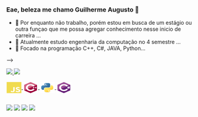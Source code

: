 ### Eae, beleza me chamo Guilherme Augusto 👋



- 🔭 Por enquanto não trabalho, porém estou em busca de um estágio ou outra funçao que me possa agregar conhecimento nesse inicio de carreira  ...
- 🌱 Atualmente estudo engenharia da computação no 4 semestre ...
- 👀 Focado na programação C++, C#, JAVA, Python...


-->

 <div>
  <a href="https://github.com/guilhermeolvr">
  <img height="180em" src="https://github-readme-stats.vercel.app/api?username=guilhermeolvr&show_icons=true&theme=dracula&include_all_commits=true&count_private=true"/>   
  <img height="180em" src="https://github-readme-stats.vercel.app/api/top-langs/?username=guilhermeolvr&layout=compact&langs_count=7&theme=dracula"/>
</div>

<div style="display: inline_block"><br>
  <img align="center" alt="Rafa-Js" height="30" width="40" src="https://raw.githubusercontent.com/devicons/devicon/master/icons/javascript/javascript-plain.svg">
  <img align="center" alt="Rafa-Cplusplus" height="30" width="40" src="https://raw.githubusercontent.com/devicons/devicon/master/icons/cplusplus/cplusplus-original.svg">
  <img align="center" alt="Rafa-Python" height="30" width="40" src="https://raw.githubusercontent.com/devicons/devicon/master/icons/python/python-original.svg">
  <img align="center" alt="Rafa-Csharp" height="30" width="40" src="https://raw.githubusercontent.com/devicons/devicon/master/icons/csharp/csharp-original.svg">


</div>
 
 
##
 
 
 <div> 
  
  <a href="https://instagram.com/gui_olvr_" target="_blank"><img src="https://img.shields.io/badge/-Instagram-%23E4405F?style=for-the-badge&logo=instagram&logoColor=white" target="_blank"></a>
  <a href = "mailto:guieguto@gmail.com"><img src="https://img.shields.io/badge/-Gmail-%23333?style=for-the-badge&logo=gmail&logoColor=white" target="_blank"></a></a>
  <a href="https://www.linkedin.com/in/guilherme-augusto-1030b2210/" target="_blank"><img src="https://img.shields.io/badge/-LinkedIn-%230077B5?style=for-the-badge&logo=linkedin&logoColor=white" target="_blank"></a> 
  <a href="https://api.whatsapp.com/send?l=pt-BR&phone=5561981018290" target="_blank"><img src= "https://img.shields.io/badge/WhatsApp-25D366?style=for-the-badge&logo=whatsapp&logoColor=white" target="_blank"></a> 


 

 
</div
